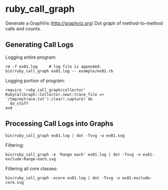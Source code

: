 ruby_call_graph
===============

Generate a GraphVis (http://graphviz.org) Dot graph of method-to-method calls and counts.

Generating Call Logs
--------------------

Logging entire program:

    rm -f ex01.log     # log file is appended.
    bin/ruby_call_graph ex01.log -- example/ex01.rb

Logging portion of program:

    require 'ruby_call_graph/collector'
    RubyCallGraph::Collector.new(:trace_file => '/tmp/mytrace.txt').clear!.capture! do
      do_stuff
    end

Processing Call Logs into Graphs
--------------------------------
 
    bin/ruby_call_graph ex01.log | dot -Tsvg -o ex01.svg

Filtering:

    bin/ruby_call_graph -e 'Range each' ex01.log | dot -Tsvg -o ex01-exclude-Range-each.svg

Filtering all core classes:

    bin/ruby_call_graph -ecore ex01.log | dot -Tsvg -o ex01-exclude-core.svg

